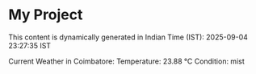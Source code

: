 # My Project

This content is dynamically generated in Indian Time (IST): 2025-09-04 23:27:35 IST


Current Weather in Coimbatore:
Temperature: 23.88 °C
Condition: mist
